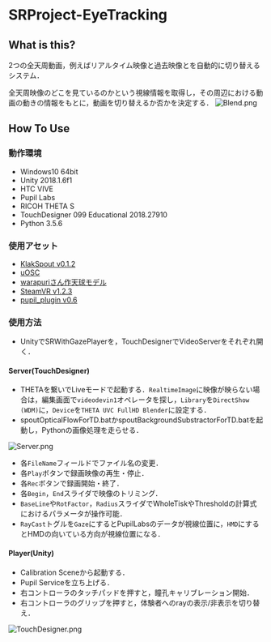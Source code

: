# SRProject-EyeTracking

## What is this?

2つの全天周動画，例えばリアルタイム映像と過去映像とを自動的に切り替えるシステム．

全天周映像のどこを見ているのかという視線情報を取得し，その周辺における動画の動きの情報をもとに，動画を切り替えるか否かを決定する．
![Blend.png](https://github.com/inamilab/SRProject-EyeTracking/blob/develop/images/Blend.png)

## How To Use

### 動作環境

* Windows10 64bit
* Unity 2018.1.6f1
* HTC VIVE
* Pupil Labs
* RICOH THETA S
* TouchDesigner 099 Educational 2018.27910
* Python 3.5.6

### 使用アセット

* [KlakSpout v0.1.2](https://github.com/keijiro/KlakSpout)
* [uOSC](https://github.com/hecomi/uOSC)
* [warapuriさん作天球モデル](http://warapuri.com/post/131599525953/unity%E3%81%A8oculus%E3%81%A7360%E5%BA%A6%E3%83%91%E3%83%8E%E3%83%A9%E3%83%9E%E5%85%A8%E5%A4%A9%E5%91%A8%E5%8B%95%E7%94%BB%E3%82%92%E8%A6%8B%E3%82%8B%E6%96%B9%E6%B3%95%E7%84%A1%E6%96%99%E7%B7%A8)
* [SteamVR v1.2.3](https://github.com/ValveSoftware/steamvr_unity_plugin/releases/tag/1.2.3)
* [pupil_plugin v0.6](https://github.com/pupil-labs/hmd-eyes/releases)

### 使用方法

* UnityでSRWithGazePlayerを，TouchDesignerでVideoServerをそれぞれ開く．

#### Server(TouchDesigner)

* THETAを繋いでLiveモードで起動する．`RealtimeImage`に映像が映らない場合は，編集画面で`videodevin1`オペレータを探し，`Library`を`DirectShow (WDM)`に，`Device`を`THETA UVC FullHD Blender`に設定する．
* spoutOpticalFlowForTD.batかspoutBackgroundSubstractorForTD.batを起動し，Pythonの画像処理を走らせる．

![Server.png](https://github.com/inamilab/SRProject-EyeTracking/blob/develop/images/Server.png)

* 各`FileName`フィールドでファイル名の変更．
* 各`Play`ボタンで録画映像の再生・停止．
* 各`Rec`ボタンで録画開始・終了．
* 各`Begin`，`End`スライダで映像のトリミング．
* `BaseLine`や`RotFactor`，`Radius`スライダでWholeTiskやThresholdの計算式におけるパラメータが操作可能．
* `RayCast`トグルを`Gaze`にするとPupilLabsのデータが視線位置に，`HMD`にするとHMDの向いている方向が視線位置になる．

#### Player(Unity)

* Calibration Sceneから起動する．
* Pupil Serviceを立ち上げる．
* 右コントローラのタッチパッドを押すと，瞳孔キャリブレーション開始．
* 右コントローラのグリップを押すと，体験者へのrayの表示/非表示を切り替え．

![TouchDesigner.png](https://github.com/inamilab/SRProject-EyeTracking/blob/develop/images/TouchDesigner.png)
